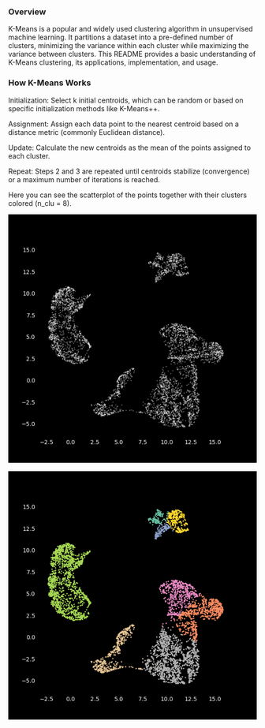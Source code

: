 ### Overview
K-Means is a popular and widely used clustering algorithm in unsupervised machine learning. It partitions a dataset into a pre-defined number of clusters, minimizing the variance within each cluster while maximizing the variance between clusters. This README provides a basic understanding of K-Means clustering, its applications, implementation, and usage.

### How K-Means Works
Initialization:
Select k initial centroids, which can be random or based on specific initialization methods like K-Means++.

Assignment:
Assign each data point to the nearest centroid based on a distance metric (commonly Euclidean distance).

Update:
Calculate the new centroids as the mean of the points assigned to each cluster.

Repeat:
Steps 2 and 3 are repeated until centroids stabilize (convergence) or a maximum number of iterations is reached.

Here you can see the scatterplot of the points together with their clusters colored (n_clu = 8). 

![figure_1](Figure_1.png)


![figure_2](Figure_2.png)
